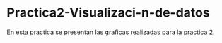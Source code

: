 # Practica2-Visualizaci-n-de-datos

En esta practica se presentan las graficas realizadas para la practica 2.
